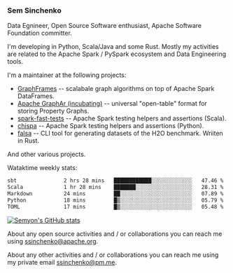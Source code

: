 ### Sem Sinchenko

Data Egnineer, Open Source Software enthusiast, Apache Software Foundation committer.

I'm developing in Python, Scala/Java and some Rust. Mostly my activities are related to the Apache Spark / PySpark ecosystem and Data Engineering tools.

I'm a maintainer at the following projects:
- [GraphFrames](https://github.com/graphframes/graphframes) -- scalabale graph algorithms on top of Apache Spark DataFrames.
- [Apache GraphAr (incubating)](https://github.com/apache/incubator-graphar) -- universal "open-table" format for storing Property Graphs.
- [spark-fast-tests](https://github.com/mrpowers-io/spark-fast-tests) -- Apache Spark testing helpers and assertions (Scala).
- [chispa](https://github.com/MrPowers/chispa) -- Apache Spark testing helpers and assertions (Python).
- [falsa](https://github.com/mrpowers-io/falsa) -- CLI tool for generating datasets of the H2O benchmark. Wriiten in Rust.

And other various projects.

Wataktime weekly stats:
<!--START_SECTION:waka-->

```txt
sbt               2 hrs 28 mins   ████████████░░░░░░░░░░░░░   47.46 %
Scala             1 hr 28 mins    ███████░░░░░░░░░░░░░░░░░░   28.31 %
Markdown          24 mins         ██░░░░░░░░░░░░░░░░░░░░░░░   07.89 %
Python            18 mins         █▒░░░░░░░░░░░░░░░░░░░░░░░   05.79 %
TOML              17 mins         █▒░░░░░░░░░░░░░░░░░░░░░░░   05.48 %
```

<!--END_SECTION:waka-->

[![Semyon's GitHub stats](https://github-readme-stats.vercel.app/api?username=SemyonSinchenko&theme=gruvbox)](https://github.com/anuraghazra/github-readme-stats)

About any open source activities and / or collaborations you can reach me using [ssinchenko@apache.org](mailto:ssinchenko@apache.org).

About any other activities and / or collaborations you can reach me using my private email [ssinchenko@pm.me](mailto:ssinchenko@pm.me).




